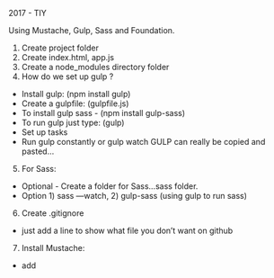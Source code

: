 2017 - TIY

Using Mustache, Gulp, Sass and Foundation.

1. Create project folder
2. Create index.html, app.js
3. Create a node_modules directory folder
4. How do we set up gulp ?
  - Install gulp: (npm install gulp)
  - Create a gulpfile: (gulpfile.js)
  - To install gulp sass - (npm install gulp-sass)
  - To run gulp just type: (gulp)
  - Set up tasks
  - Run gulp constantly or gulp watch
GULP can really be copied and pasted…
5. For Sass:
  - Optional - Create a folder for Sass…sass folder.
  - Option 1) sass —watch, 2) gulp-sass (using gulp to run sass)
6. Create .gitignore
  - just add a line to show what file you don’t want on github
7. Install Mustache:
  - add <Script> tag to index.html for mustache
  - mustache tag must be above app.js file
8. Install Foundation
  - npm install foundation-sites
  - then paste the following 3 lines in scss file:

@import "../node_modules/foundation-sites/scss/foundation”;
@include foundation-global-styles;
@include foundation-grid;
